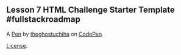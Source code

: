 Lesson 7 HTML Challenge Starter Template #fullstackroadmap
----------------------------------------------------------


A [Pen](https://codepen.io/theghostuchiha/pen/ExRgbaE) by [theghostuchiha](https://codepen.io/theghostuchiha) on [CodePen](https://codepen.io).

[License](https://codepen.io/license/pen/ExRgbaE).